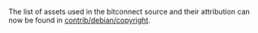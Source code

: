 The list of assets used in the bitconnect source and their attribution can now be found in [contrib/debian/copyright](../contrib/debian/copyright).

